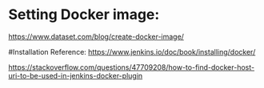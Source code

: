 # Setting Docker image:
https://www.dataset.com/blog/create-docker-image/

#Installation Reference:
https://www.jenkins.io/doc/book/installing/docker/

https://stackoverflow.com/questions/47709208/how-to-find-docker-host-uri-to-be-used-in-jenkins-docker-plugin
